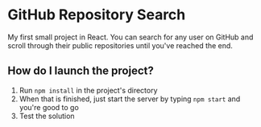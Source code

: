 # GitHub Repository Search
My first small project in React. You can search for any user on GitHub and scroll through their public repositories until you've reached the end.

## How do I launch the project?
1. Run `npm install` in the project's directory
2. When that is finished, just start the server by typing `npm start` and you're good to go
3. Test the solution
